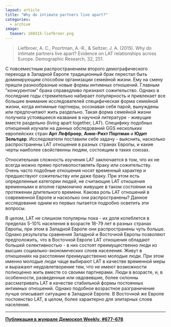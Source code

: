 ```yaml
---
layout: article
title: "Why do intimate partners live apart?"
categories: 
  - archive
image:
  teaser: 160315-liefbroer.png
---
```


> Liefbroer, A. C., Poortman, A.-R., & Seltzer, J. A. (2015). Why do intimate partners live apart? Evidence on LAT relationships across Europe. Demographic Research, 32, 251.

С повсеместным распространением второго демографического перехода в Западной Европе традиционный брак перестал быть доминирующим способом организации семейной жизни. Ему на смену пришли разнообразные новые формы интимных отношений. Главным "конкурентом" брака справедливо признают сожительство. Однако в последние годы стремительно набирает популярность и привлекает все большее внимание исследователей специфическая форма семейной жизни, когда интимные партнеры, осознавая себя парой, вынуждены или предпочитают жить раздельно. Такая форма семейной жизни получила устоявшееся название в научной литературе - живущие вместе раздельно (living apart together, LAT). Специфику подобных отношений изучали на данных обследований GGS нескольких европейских стран **Арт Лефброер**, **Анне-Рихт Портман** и **Юдит Зельтцер**. Исследователи поставили себе задачу - выяснить, насколько распространены LAT отношения в разных странах Европы, и какие черты наиболее свойственны людям, состоящим в таких союзах.

Относительная сложность изучения LAT заключается в том, что их не всегда можно прямо противопоставлять браку или сожительству. Очень часто подобные отношения носят временный характер и предшествуют сожительству или даже браку. При этом есть определенные категории людей, не считающие LAT отношения временными и вполне гармонично живущие в таком состоянии на протяжении длительного времени. Какова роль LAT отношений в современной Европе и насколько они распространены? Данное исследование одним из первых пытается подробно осветить эти вопросы.

В целом, LAT не слишком популярны пока - их доля колеблется в пределах 5-10% населения в возрасте 18-79 лет в разных странах Европы, при этом в Западной Европе они распространены чуть больше. Однако результаты сравнения Западной и Восточной Европы позволяют предположить, что в Восточной Европе LAT отношения обладают большей селективностью - в них состоят преимущественно люди из высших социально-экономических слоев населения. Живут в отношениях на расстоянии преимущественно молодые люди. При этом именно молодые люди чаще выбирают LAT в качестве временной меры и выражают неудовлетворение тем, что не имеют возможности полноценно жить вместе со своими партнерами. Люди в возрасте, и, в особенности, разведенные или овдовевшие, более склонны рассматривать LAT в качестве стабильной формы постоянных интимных отношений. Однако подобное возрастное разграничение лучше описывает ситуацию в Западной Европе. В Восточной же Европе постоянство LAT, в целом, более характерно для элитарных слоев населения.

***
**[Публикация в жунрале Демоскоп Weekly, #677-678](http://demoscope.ru/weekly/2016/0677/digest01.php)**